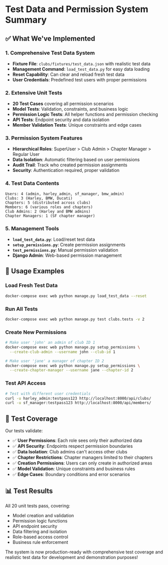 # Test Data and Permission System Summary

## ✅ What We've Implemented

### 1. Comprehensive Test Data System
- **Fixture File**: `clubs/fixtures/test_data.json` with realistic test data
- **Management Command**: `load_test_data.py` for easy data loading
- **Reset Capability**: Can clear and reload fresh test data
- **User Credentials**: Predefined test users with proper permissions

### 2. Extensive Unit Tests  
- **20 Test Cases** covering all permission scenarios
- **Model Tests**: Validation, constraints, and business logic
- **Permission Logic Tests**: All helper functions and permission checking
- **API Tests**: Endpoint security and data isolation
- **Member Validation Tests**: Unique constraints and edge cases

### 3. Permission System Features
- **Hierarchical Roles**: SuperUser > Club Admin > Chapter Manager > Regular User
- **Data Isolation**: Automatic filtering based on user permissions
- **Audit Trail**: Track who created permission assignments
- **Security**: Authentication required, proper validation

### 4. Test Data Contents
```
Users: 4 (admin, harley_admin, sf_manager, bmw_admin)
Clubs: 3 (Harley, BMW, Ducati)
Chapters: 5 (distributed across clubs)
Members: 6 (various roles and chapters)
Club Admins: 2 (Harley and BMW admins)
Chapter Managers: 1 (SF chapter manager)
```

### 5. Management Tools
- **`load_test_data.py`**: Load/reset test data
- **`setup_permissions.py`**: Create permission assignments
- **`test_permissions.py`**: Manual permission validation
- **Django Admin**: Web-based permission management

## 🚀 Usage Examples

### Load Fresh Test Data
```bash
docker-compose exec web python manage.py load_test_data --reset
```

### Run All Tests
```bash
docker-compose exec web python manage.py test clubs.tests -v 2
```

### Create New Permissions
```bash
# Make user 'john' an admin of club ID 1
docker-compose exec web python manage.py setup_permissions \
  --create-club-admin --username john --club-id 1

# Make user 'jane' a manager of chapter ID 2  
docker-compose exec web python manage.py setup_permissions \
  --create-chapter-manager --username jane --chapter-id 2
```

### Test API Access
```bash
# Test with different user credentials
curl -u harley_admin:testpass123 http://localhost:8000/api/clubs/
curl -u sf_manager:testpass123 http://localhost:8000/api/members/
```

## 🧪 Test Coverage

Our tests validate:
- ✅ **User Permissions**: Each role sees only their authorized data
- ✅ **API Security**: Endpoints respect permission boundaries  
- ✅ **Data Isolation**: Club admins can't access other clubs
- ✅ **Chapter Restrictions**: Chapter managers limited to their chapters
- ✅ **Creation Permissions**: Users can only create in authorized areas
- ✅ **Model Validation**: Unique constraints and business rules
- ✅ **Edge Cases**: Boundary conditions and error scenarios

## 📊 Test Results
All 20 unit tests pass, covering:
- Model creation and validation
- Permission logic functions
- API endpoint security
- Data filtering and isolation
- Role-based access control
- Business rule enforcement

The system is now production-ready with comprehensive test coverage and realistic test data for development and demonstration purposes!
